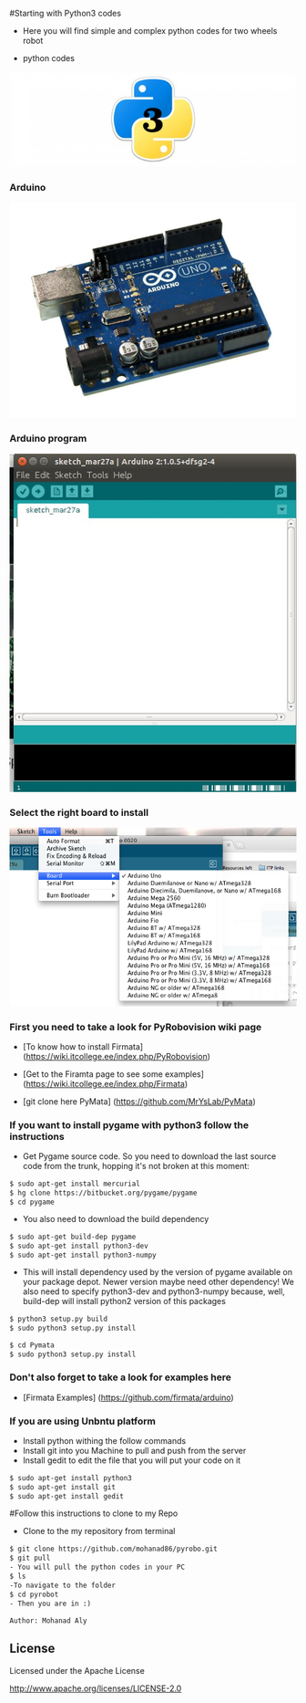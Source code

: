 #Starting with Python3 codes	
- Here you will find simple and complex python codes for two wheels robot 

- python codes 

![alt text](https://github.com/mohanad86/pyrobo/blob/master/images/install-python-3-mac-21894_630x210.jpg)
### Arduino
![alt text](https://github.com/mohanad86/pyrobo/blob/master/images/50450-IMG_5222.jpg)
### Arduino program
![alt text](https://github.com/mohanad86/pyrobo/blob/master/images/Screenshot%20from%202016-03-27%20217-47-29.jpg)
### Select the right board to install
![alt text](https://github.com/mohanad86/pyrobo/blob/master/images/ToolsMenu.png)

### First you need to take a look for PyRobovision wiki page 
- [To know how to install Firmata] (https://wiki.itcollege.ee/index.php/PyRobovision)

- [Get to the Firamta page to see some examples] (https://wiki.itcollege.ee/index.php/Firmata)
  
- [git clone here PyMata] (https://github.com/MrYsLab/PyMata)
### If you want to install pygame with python3 follow the instructions
- Get Pygame source code. So you need to download the last source code from the trunk, hopping it's not broken at this moment:
```
$ sudo apt-get install mercurial
$ hg clone https://bitbucket.org/pygame/pygame
$ cd pygame
```
- You also need to download the build dependency
```
$ sudo apt-get build-dep pygame
$ sudo apt-get install python3-dev
$ sudo apt-get install python3-numpy
```
- This will install dependency used by the version of pygame available on your package depot. Newer version maybe need other dependency! We also need to specify python3-dev and python3-numpy because, well, build-dep will install python2 version of this packages
```
$ python3 setup.py build
$ sudo python3 setup.py install
```
```
$ cd Pymata 
$ sudo python3 setup.py install
```
### Don't also forget to take a look for examples here
- [Firmata Examples] (https://github.com/firmata/arduino) 
### If you are using Unbntu platform
 
- Install python withing the follow commands
- Install git into you Machine to pull and push from the server
- Install gedit to edit the file that you will put your code on it

```
$ sudo apt-get install python3
$ sudo apt-get install git
$ sudo apt-get install gedit
```
#Follow this instructions to clone to my Repo
- Clone to the my repository from terminal
``` 
$ git clone https://github.com/mohanad86/pyrobo.git
$ git pull 
- You will pull the python codes in your PC
$ ls
-To navigate to the folder 
$ cd pyrobot
- Then you are in :)
``` 


    Author: Mohanad Aly 

License
----
Licensed under the Apache License

http://www.apache.org/licenses/LICENSE-2.0
